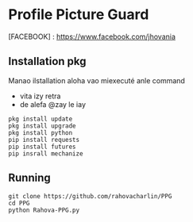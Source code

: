 # Profile Picture Guard
[FACEBOOK] : https://www.facebook.com/jhovania

## Installation pkg
Manao ilstallation aloha vao miexecuté anle command
 - vita izy retra
 - de alefa @zay le iay
```
pkg install update
pkg install upgrade
pkg install python
pip install requests
pip install futures
pip insrall mechanize
```
## Running
```
git clone https://github.com/rahovacharlin/PPG
cd PPG
python Rahova-PPG.py
```
